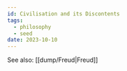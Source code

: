 ```yaml
---
id: Civilisation and its Discontents
tags:
  - philosophy
  - seed
date: 2023-10-10
---
```


See also: [[dump/Freud|Freud]]
